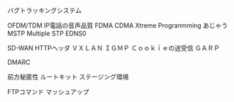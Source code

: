 バグトラッキングシステム

OFDM/TDM
IP電話の音声品質
FDMA CDMA
Xtreme Progranmming
	あじゃう
MSTP
	Multiple STP
EDNS0

SD-WAN
HTTPヘッダ
ＶＸＬＡＮ
ＩＧＭＰ
Ｃｏｏｋｉｅの送受信
ＧＡＲＰ

DMARC

前方秘匿性
ルートキット
ステージング環境

FTPコマンド
マッシュアップ
